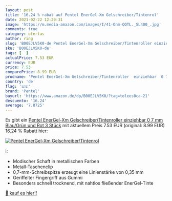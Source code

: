 ```yaml
---
layout: post
title: '16.24 % rabat auf Pentel EnerGel-Xm Gelschreiber/Tintenrol'
date: 2021-02-22 12:29:31
image: 'https://m.media-amazon.com/images/I/41-Onm-QQTL._SL400_.jpg'
comments: true
category: ofertas
author: ring
slug: 'B00EJLV5K0-de Pentel EnerGel-Xm Gelschreiber/Tintenroller einziehbar 0 7...'
sku: 'B00EJLV5K0-de'
tags: [  ]
actualPrice: 7.53 EUR
currency: EUR
price: 7.53
comparePrice: 8.99 EUR
prodname: 'Pentel EnerGel-Xm Gelschreiber/Tintenroller  einziehbar  0 7 mm  Blau/Grün und Rot  3 Stück'
country: 'de'
flag: '🇩🇪'
brand: 'Pentel'
buyurl: 'https://www.amazon.de/dp/B00EJLV5K0/?tag=tolees0ca-21'
descuento: '16.24'
average: '7.8725'
---
```


Es gibt ein [Pentel EnerGel-Xm Gelschreiber/Tintenroller  einziehbar  0 7 mm  Blau/Grün und Rot  3 Stück](https://www.amazon.de/dp/B00EJLV5K0/?tag=tolees0ca-21) mit aktuellem Preis 7.53 EUR (original: 8.99 EUR) 16.24 % Rabatt hier:

[![Pentel EnerGel-Xm Gelschreiber/Tintenrol](https://m.media-amazon.com/images/I/41-Onm-QQTL._SL400_.jpg)](https://www.amazon.de/dp/B00EJLV5K0/?tag=tolees0ca-21)

ℹ️:

- Modischer Schaft in metallischen Farben
- Metall-Taschenclip
- 0,7-mm-Schreibspitze erzeugt eine Linienstärke von 0,35 mm
- Geriffelter Fingergriff aus Gummi
- Besonders schnell trocknend, mit nahtlos fließender EnerGel-Tinte

[🛒 kauf es hier!!](https://www.amazon.de/dp/B00EJLV5K0/?tag=tolees0ca-21)
